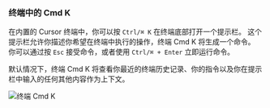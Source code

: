 ### 终端中的 Cmd K

在内置的 Cursor 终端中，你可以按 `Ctrl/⌘ K` 在终端底部打开一个提示栏。
这个提示栏允许你描述你希望在终端中执行的操作，终端 Cmd K 将生成一个命令。
你可以通过按 `Esc` 接受命令，或者使用 `Ctrl/⌘ + Enter` 立即运行命令。

默认情况下，终端 Cmd K 将查看你最近的终端历史记录、你的指令以及你在提示栏中输入的任何其他内容作为上下文。

![终端 Cmd K](https://mintlify.s3-us-west-1.amazonaws.com/cursor/images/cmdk/terminal-cmdk.png)
